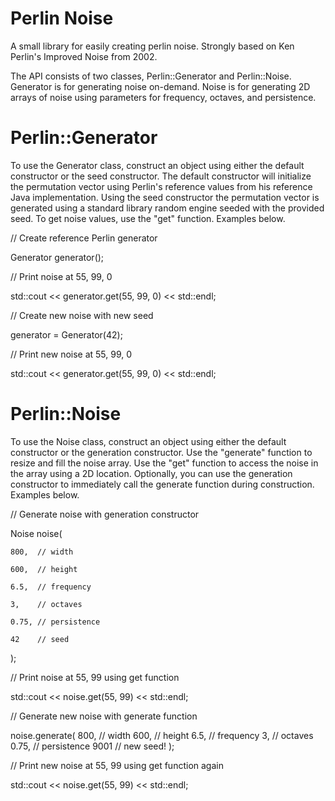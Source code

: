 # Perlin Noise

A small library for easily creating perlin noise. Strongly based on Ken Perlin's Improved Noise from 2002.

The API consists of two classes, Perlin::Generator and Perlin::Noise. Generator is for generating noise on-demand. Noise is for generating 2D arrays of noise using parameters for frequency, octaves, and persistence.

# Perlin::Generator

To use the Generator class, construct an object using either the
default constructor or the seed constructor. The default
constructor will initialize the permutation vector using Perlin's
reference values from his reference Java implementation. Using
the seed constructor the permutation vector is generated using a
standard library random engine seeded with the provided seed. To
get noise values, use the "get" function. Examples below.

// Create reference Perlin generator

Generator generator();

// Print noise at 55, 99, 0

std::cout << generator.get(55, 99, 0) << std::endl;

// Create new noise with new seed

generator = Generator(42);

// Print new noise at 55, 99, 0

std::cout << generator.get(55, 99, 0) << std::endl;

# Perlin::Noise

To use the Noise class, construct an object using either the
default constructor or the generation constructor. Use the
"generate" function to resize and fill the noise array. Use the
"get" function to access the noise in the array using a 2D
location. Optionally, you can use the generation constructor to
immediately call the generate function during construction. 
Examples below.

// Generate noise with generation constructor

Noise noise(

	800,  // width
	
	600,  // height
	
	6.5,  // frequency
	
	3,    // octaves
	
	0.75, // persistence
	
	42    // seed
	
);

// Print noise at 55, 99 using get function

std::cout << noise.get(55, 99) << std::endl;

// Generate new noise with generate function

noise.generate(
	800,  // width
	600,  // height
	6.5,  // frequency
	3,    // octaves
	0.75, // persistence
	9001  // new seed!
);

// Print new noise at 55, 99 using get function again

std::cout << noise.get(55, 99) << std::endl;
